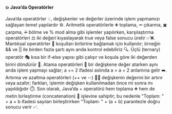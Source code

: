 #### 💥 Java’da Operatörler
Java’da operatörler 💡, değişkenler ve değerler üzerinde işlem yapmamızı sağlayan temel yapılardır ⚙️. Aritmetik operatörlerle ➕ toplama, ➖ çıkarma, ✖️ çarpma, ➗ bölme ve % mod alma gibi işlemler yapılırken, karşılaştırma operatörleri ⚖️ iki değeri kıyaslayarak true veya false sonucu üretir ✅❌. Mantıksal operatörler 🧠 koşulları birbirine bağlamak için kullanılır; örneğin && ve || ile birden fazla şartı aynı anda kontrol edebiliriz 🔍. Üçlü (ternary) operatör 🎭 kısa bir if-else yapısı gibi çalışır ve koşula göre iki değerden birini döndürür 🔁. Atama operatörleri 📝 bir değişkene değer atarken aynı anda işlem yapmayı sağlar; a += 2 ifadesi aslında a = a + 2 anlamına gelir ➡️. Artırma ve azaltma operatörleri (++ ve --) 🔺🔻 değişkenin değerini bir artırır veya azaltır; farkları, işlemin değişken kullanılmadan önce mi sonra mı yapıldığıdır ⏱️. Son olarak, Java’da + operatörü hem toplama ➕ hem de metin birleştirme (concatenation) 💬 işlevine sahiptir; bu nedenle "Toplam: " + a + b ifadesi sayıları birleştirirken "Toplam: " + (a + b) parantezle doğru sonucu verir ✅.